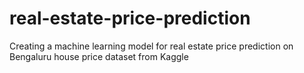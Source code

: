# real-estate-price-prediction
Creating a machine learning model for real estate price prediction on Bengaluru house price dataset from Kaggle
